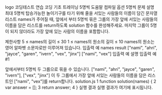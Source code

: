 logo
코딩테스트 연습
코딩 기초 트레이닝
5명씩
도움말
컴파일 옵션
5명씩
문제 설명
최대 5명씩 탑승가능한 놀이기구를 타기 위해 줄을 서있는 사람들의 이름이 담긴 문자열 리스트 names가 주어질 때, 앞에서 부터 5명씩 묶은 그룹의 가장 앞에 서있는 사람들의 이름을 담은 리스트를 return하도록 solution 함수를 완성해주세요. 마지막 그룹이 5명이 되지 않더라도 가장 앞에 있는 사람의 이름을 포함합니다.

제한사항
5 ≤ names의 길이 ≤ 30
1 ≤ names의 원소의 길이 ≤ 10
names의 원소는 영어 알파벳 소문자로만 이루어져 있습니다.
입출력 예
names	result
["nami", "ahri", "jayce", "garen", "ivern", "vex", "jinx"]	["nami", "vex"]
입출력 예 설명
입출력 예 #1

앞에서부터 5명씩 두 그룹으로 묶을 수 있습니다. ["nami", "ahri", "jayce", "garen", "ivern"], ["vex", "jinx"] 이 두 그룹에서 가장 앞에 서있는 사람들의 이름을 담은 리스트인 ["nami", "vex"]를 return합니다.
solution.js
1
function solution(names) {
2
    var answer = [];
3
    return answer;
4
}
실행 결과
실행 결과가 여기에 표시됩니다.